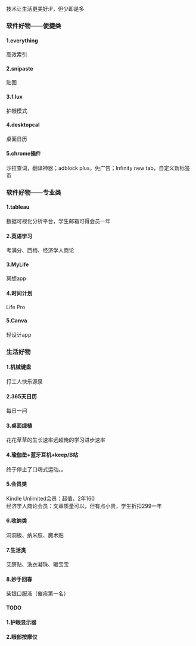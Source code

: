 技术让生活更美好:P，但少即是多
### 软件好物——便捷类
#### 1.everything
高效索引
#### 2.snipaste
贴图
#### 3.f.lux
护眼模式
#### 4.desktopcal
桌面日历
#### 5.chrome插件
沙拉查词，翻译神器；adblock plus，免广告；Infinity new tab，自定义新标签页
### 软件好物——专业类
#### 1.tableau
数据可视化分析平台，学生邮箱可得会员一年
#### 2.英语学习
考满分、西梅、经济学人商论
#### 3.MyLife
冥想app
#### 4.时间计划
Life Pro
#### 5.Canva
轻设计app
### 生活好物
#### 1.机械键盘
打工人快乐源泉
#### 2.365天日历
每日一问
#### 3.桌面绿植
花花草草的生长速率远超俺的学习进步速率
#### 4.瑜伽垫+蓝牙耳机+keep/B站
终于停止了口嗨式运动。。
#### 5.会员类
Kindle Unlimited会员：超值，2年160  
经济学人商论会员：文章质量可以，但有点小贵，学生折扣299一年
#### 6.收纳类
洞洞板、纳米胶、魔术贴
#### 7.生活类
艾脐贴、洗衣凝珠、暖宝宝
#### 8.妙手回春
柴银口服液（催痰第一名）  
#### TODO
#### 1.护眼显示器
#### 2.眼部按摩仪
